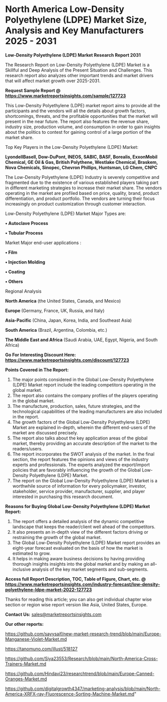 # North America Low-Density Polyethylene (LDPE) Market Size, Analysis and Key Manufacturers 2025 - 2031

<strong>Low-Density Polyethylene (LDPE) Market Research Report 2031</strong>

The Research Report on Low-Density Polyethylene (LDPE) Market is a Skillful and Deep Analysis of the Present Situation and Challenges. This research report also analyzes other important trends and market drivers that will affect market growth over 2025-2031.

<strong>Request Sample Report @ <a href=https://www.marketreportsinsights.com/sample/127723>https://www.marketreportsinsights.com/sample/127723</a></strong>

This Low-Density Polyethylene (LDPE) market report aims to provide all the participants and the vendors will all the details about growth factors, shortcomings, threats, and the profitable opportunities that the market will present in the near future. The report also features the revenue share, industry size, production volume, and consumption in order to gain insights about the politics to contest for gaining control of a large portion of the market share.

Top Key Players in the Low-Density Polyethylene (LDPE) Market:

<strong>LyondellBasell, Dow-DuPont, INEOS, SABIC, BASF, Borealis, ExxonMobil Chemical, GE Oil & Gas, British Polythene, Westlake Chemical, Braskem, Nova Chemicals, Sinopec, Chevron Phillips, Huntsman, LG Chem, CNPC</strong>

The Low-Density Polyethylene (LDPE) Industry is severely competitive and fragmented due to the existence of various established players taking part in different marketing strategies to increase their market share. The vendors operating in the market are profiled based on price, quality, brand, product differentiation, and product portfolio. The vendors are turning their focus increasingly on product customization through customer interaction.

Low-Density Polyethylene (LDPE) Market Major Types are:

<strong>• Autoclave Process

• Tubular Process</strong>

Market Major end-user applications :

<strong>• Film

• Injection Molding

• Coating

• Others</strong>

Regional Analysis

</u><strong><b>North America</b></strong> (the United States, Canada, and Mexico)

<strong><b>Europe </b></strong>(Germany, France, UK, Russia, and Italy)

<strong><b>Asia-Pacific</b></strong> (China, Japan, Korea, India, and Southeast Asia)

<strong><b>South America</b></strong> (Brazil, Argentina, Colombia, etc.)

<strong><b>The Middle East and Africa</b></strong> (Saudi Arabia, UAE, Egypt, Nigeria, and South Africa)

<strong>Go For Interesting Discount Here: <a href=https://www.marketreportsinsights.com/discount/127723>https://www.marketreportsinsights.com/discount/127723</a></strong>

<strong>Points Covered in The Report:</strong>
<ol>
  <li>The major points considered in the Global Low-Density Polyethylene (LDPE) Market report include the leading competitors operating in the global market.</li>
  <li>The report also contains the company profiles of the players operating in the global market.</li>
  <li>The manufacture, production, sales, future strategies, and the technological capabilities of the leading manufacturers are also included in the report.</li>
  <li>The growth factors of the Global Low-Density Polyethylene (LDPE) Market are explained in-depth, wherein the different end-users of the market are discussed precisely.</li>
  <li>The report also talks about the key application areas of the global market, thereby providing an accurate description of the market to the readers/users.</li>
  <li>The report incorporates the SWOT analysis of the market. In the final section, the report features the opinions and views of the industry experts and professionals. The experts analyzed the export/import policies that are favorably influencing the growth of the Global Low-Density Polyethylene (LDPE) Market.</li>
  <li>The report on the Global Low-Density Polyethylene (LDPE) Market is a worthwhile source of information for every policymaker, investor, stakeholder, service provider, manufacturer, supplier, and player interested in purchasing this research document.</li>
</ol>
<strong>Reasons for Buying Global Low-Density Polyethylene (LDPE) Market Report:</strong>

<ol>
  <li>The report offers a detailed analysis of the dynamic competitive landscape that keeps the reader/client well ahead of the competitors.</li>
  <li>It also presents an in-depth view of the different factors driving or restraining the growth of the global market.</li>
  <li>The Global Low-Density Polyethylene (LDPE) Market report provides an eight-year forecast evaluated on the basis of how the market is estimated to grow.</li>
  <li>It helps in making aware business decisions by having providing thorough insights insights into the global market and by making an all-inclusive analysis of the key market segments and sub-segments.</li>
</ol>
<strong>Access full Report Description, TOC, Table of Figure, Chart, etc. @ <a href=https://www.marketreportsinsights.com/industry-forecast/low-density-polyethylene-ldpe-market-2022-127723>https://www.marketreportsinsights.com/industry-forecast/low-density-polyethylene-ldpe-market-2022-127723</a></strong>


Thanks for reading this article; you can also get individual chapter wise section or region wise report version like Asia, United States, Europe.

<strong>Contact Us:</strong>
sales@marketreportsinsights.com

<strong>Our other reports:</strong>

<a href=https://github.com/sayysaif/new-market-research-trend/blob/main/Europe-Manganese-Violet-Market.md>https://github.com/sayysaif/new-market-research-trend/blob/main/Europe-Manganese-Violet-Market.md</a>

<a href=https://tanomuno.com/illust/518127>https://tanomuno.com/illust/518127</a>

<a href=https://github.com/Siya23553/Research/blob/main/North-America-Cross-Trainers-Market.md>https://github.com/Siya23553/Research/blob/main/North-America-Cross-Trainers-Market.md</a>

<a href=https://github.com/Hindavi23/researchtrend/blob/main/Europe-Canned-Oranges-Market.md>https://github.com/Hindavi23/researchtrend/blob/main/Europe-Canned-Oranges-Market.md</a>

<a href=https://github.com/digitalgrowth4347/marketing-analysis/blob/main/North-America-XRFX-ray-Fluorescence-Sorting-Machine-Market.md>https://github.com/digitalgrowth4347/marketing-analysis/blob/main/North-America-XRFX-ray-Fluorescence-Sorting-Machine-Market.md</a>"
